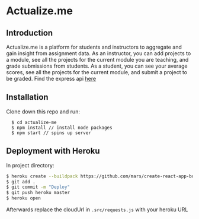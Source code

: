 # Actualize.me

## Introduction

Actualize.me is a platform for students and instructors to aggregate and gain insight from assignment data.
As an instructor, you can add projects to a module, see all the projects for the current module you are teaching, and grade submissions from students.
As a student, you can see your average scores, see all the projects for the current module, and submit a project to be graded.
Find the express api [here](https://github.com/MikelSage/actualize.me-api)

## Installation

Clone down this repo and run:
```shell
  $ cd actualize-me
  $ npm install // install node packages
  $ npm start // spins up server
```
## Deployment with Heroku

In project directory:

```bash
$ heroku create --buildpack https://github.com/mars/create-react-app-buildpack.git
$ git add .
$ git commit -m "Deploy"
$ git push heroku master
$ heroku open
```
Afterwards replace the cloudUrl in `.src/requests.js` with your heroku URL
